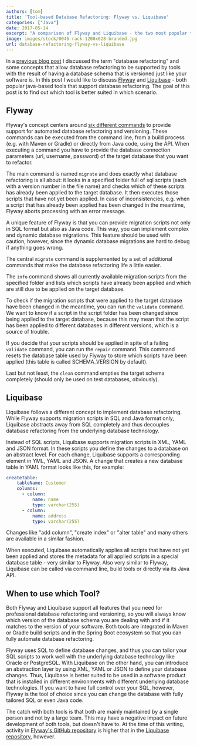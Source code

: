 ```yaml
---
authors: [tom]
title: 'Tool-based Database Refactoring: Flyway vs. Liquibase'
categories: ["Java"]
date: 2017-05-14
excerpt: "A comparison of Flyway and Liquibase - the two most popular tools for database refactoring."
image: images/stock/0046-rack-1200x628-branded.jpg
url: database-refactoring-flyway-vs-liquibase
---
```




In a [previous blog post](/tool-based-database-refactoring/) I discussed the term "database refactoring" and some concepts that allow
database refactoring to be supported by tools with the result of having a database schema that is 
versioned just like your software is. In this post I would like to discuss [Flyway](https://flywaydb.org/)
and [Liquibase](http://www.liquibase.org/) - 
both popular java-based tools that support database refactoring. The goal of this post is to
find out which tool is better suited in which scenario.

## Flyway
Flyway's concept centers around [six different commands](https://flywaydb.org/documentation/)
to provide support for automated database refactoring and versioning. These commands can be 
executed from the command line, from a build process (e.g. with Maven or Gradle) or directly
from Java code, using the API. When executing a command you have to provide the database
connection parameters (url, username, password) of the target database that you want to
refactor. 

The main command is named `migrate` and does exactly what database refactoring is all about:
it looks in a specified folder full of sql scripts (each with a version number in the file name)
and checks which of these scripts has already been applied to the target database. It then 
executes those scripts that have not yet been applied. In case of inconsistencies, e.g. when
a script that has already been applied has been changed in the meantime, Flyway aborts processing
with an error message.

A unique feature of Flyway is that you can provide migration scripts not only in SQL format
but also as Java code. This way, you can implement complex and dynamic database migrations.
This feature should be used with caution, however, since the dynamic database migrations are
hard to debug if anything goes wrong.

The central `migrate` command is supplemented by a set of additional commands that make
the database refactoring life a little easier. 

The `info` command
shows all currently available migration scripts from the specified folder and lists which scripts
have already been applied and which are still due to be applied on the target database.
 
To check if the migration scripts that were applied to the target database have been changed 
in the meantime, you can run the `validate` command. We want to know if a script in the script folder has been
changed since being applied to the target database, because this may mean that the script has been
applied to different databases in different versions, which is a source of trouble.

If you decide that your scripts should be applied in spite of a failing `validate` command, you can
run the `repair` command. This command resets the database table used by Flyway to store which
scripts have been applied (this table is called SCHEMA_VERSION by default).

Last but not least, the `clean` command empties the target schema completely (should only be used on test 
databases, obviously).

## Liquibase

Liquibase follows a different concept to implement database refactoring. While Flyway supports 
migration scripts in SQL and Java format only, Liquibase abstracts away from SQL completely and
thus decouples database refactoring from the underlying database technology.

Instead of SQL scripts, Liquibase supports migration scripts in XML, YAML and JSON format.
In these scripts you define the changes to a database on an abstract level. For each change,
Liquibase supports a corresponding element in YML, YAML and JSON. A change that creates a new
database table in YAML format looks like this, for example:

```yaml
createTable:
    tableName: Customer      
    columns:
      - column:
          name: name
          type: varchar(255)
      - column:
          name: address
          type: varchar(255)
```

Changes like "add column", "create index" or "alter table" and many others are available
in a similar fashion.

When executed, Liquibase automatically applies all scripts that have not yet been
applied and stores the metadata for all applied scripts in a special database table - very similar to Flyway.
Also very similar to Flyway, Liquibase can be called via command line, build tools or directly
via its Java API.

## When to use which Tool?

Both Flyway and Liquibase support all features that you need for professional database refactoring and
versioning, so you will always know which version of the database schema you are
dealing with and if it matches to the version of your software. Both tools are integrated in
Maven or Gradle build scripts and in the Spring Boot ecosystem so that you can fully automate
database refactoring.
 
Flyway uses SQL to define database changes, and thus you can tailor your SQL scripts to work
well with the underlying database technology like Oracle or PostgreSQL. With Liquibase on the other
hand, you can introduce an abstraction layer by using XML, YAML or JSON to define your database changes.
Thus, Liquibase is better suited to be used in a software product that is installed in different
environments with different underlying database technologies. If you want to have full control
over your SQL, however, Flyway is the tool of choice since you can change the database with
fully tailored SQL or even Java code.

The catch with both tools is that both are mainly maintained by a single person and not by a
large team. This may have a negative impact on future development of both tools, but doesn't have
to. At the time of this writing, activity in [Flyway's GitHub repository](https://github.com/flyway) is higher that in the
[Liquibase repository](https://github.com/liquibase), however.
 



